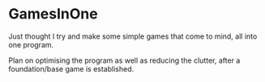 # GamesInOne

Just thought I try and make some simple games that come to mind, all into one program.

Plan on optimising the program as well as reducing the clutter, after a foundation/base game is established. 
